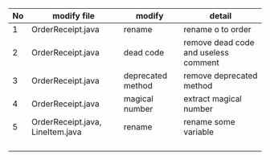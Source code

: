 | No   | modify file                      | modify            | detail                               |
| ---- | -------------------------------- | ----------------- | ------------------------------------ |
| 1    | OrderReceipt.java                | rename            | rename o to order                    |
| 2    | OrderReceipt.java                | dead code         | remove dead code and useless comment |
| 3    | OrderReceipt.java                | deprecated method | remove deprecated method             |
| 4    | OrderReceipt.java                | magical number    | extract magical number               |
| 5    | OrderReceipt.java, LineItem.java | rename            | rename some variable                 |
|      |                                  |                   |                                      |
|      |                                  |                   |                                      |
|      |                                  |                   |                                      |
|      |                                  |                   |                                      |

